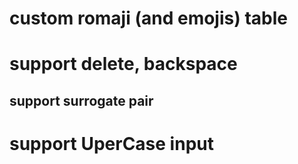 # custom romaji (and emojis) table

# support delete, backspace

## support surrogate pair

# support UperCase input
